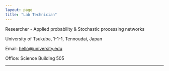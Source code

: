 ```yaml
---
layout: page
title: "Lab Technician"
---
```


Researcher - Applied probability & Stochastic processing networks 

University of Tsukuba, 1-1-1, Tennoudai, Japan

Email: hello@university.edu

Office: Science Building 505

---

